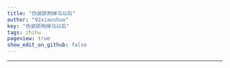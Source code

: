 ```yaml
---
title: "伪装舔狗掉马以后"
author: "92xiaoshuo"
key: "伪装舔狗掉马以后"
tags: zhihu
pageview: true
show_edit_on_github: false
---
```


<div class="freedom it!!">
 <hr>
</div>
